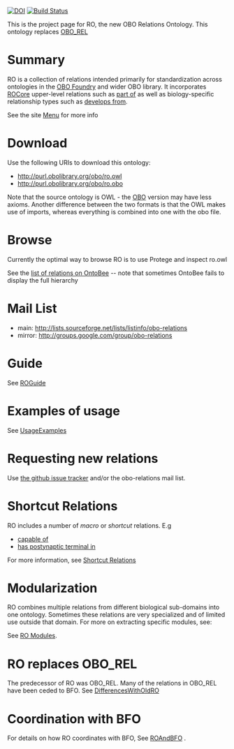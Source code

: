 [![DOI](https://zenodo.org/badge/13996/oborel/obo-relations.svg)](https://zenodo.org/badge/latestdoi/13996/oborel/obo-relations)
[![Build Status](https://travis-ci.org/oborel/obo-relations.svg?branch=master)](https://travis-ci.org/oborel/obo-relations)


This is the project page for RO, the new OBO Relations Ontology. This ontology replaces [OBO_REL](http://obofoundry.org/ro)

# Summary

RO is a collection of relations intended primarily for standardization across ontologies in the [OBO Foundry](http://obofoundry.org) and wider OBO library. It incorporates [ROCore](https://github.com/oborel/obo-relations/wiki/ROCore) upper-level relations such as [part of](http://purl.obolibrary.org/obo/BFO_0000050) as well as biology-specific relationship types such as [develops from](http://purl.obolibrary.org/obo/RO_0002202).

See the site [Menu](https://github.com/oborel/obo-relations/wiki/Menu) for more info

# Download

Use the following URIs to download this ontology:

 * http://purl.obolibrary.org/obo/ro.owl
 * http://purl.obolibrary.org/obo/ro.obo

Note that the source ontology is OWL - the [OBO](https://github.com/oborel/obo-relations/wiki/OBOFormatUsersGuide) version may have less axioms. Another difference between the two formats is that the OWL makes use of imports, whereas everything is combined into one with the obo file.

# Browse

Currently the optimal way to browse RO is to use Protege and inspect ro.owl

See the [list of relations on OntoBee](http://www.ontobee.org/browser/term.php?o=RO&iri=http://www.w3.org/2002/07/owl%23ObjectProperty&graph=http://purl.obolibrary.org/obo/merged/RO) -- note that sometimes OntoBee fails to display the full hierarchy

# Mail List

 * main: http://lists.sourceforge.net/lists/listinfo/obo-relations
 * mirror: http://groups.google.com/group/obo-relations

# Guide

See [ROGuide](https://github.com/oborel/obo-relations/wiki/ROGuide)

# Examples of usage

See [UsageExamples](https://github.com/oborel/obo-relations/wiki/UsageExamples)

# Requesting new relations

Use [the github issue tracker](https://github.com/oborel/obo-relations/issues) and/or the obo-relations mail list.

# Shortcut Relations

RO includes a number of _macro_ or _shortcut_ relations. E.g

 * [capable of](http://purl.obolibrary.org/obo/RO_0002215)
 * [has postynaptic terminal in](http://purl.obolibrary.org/obo/RO_0002110)

For more information, see [Shortcut Relations](https://github.com/oborel/obo-relations/wiki/ShortcutRelations)

# Modularization

RO combines multiple relations from different biological sub-domains into one ontology. Sometimes these relations are very specialized and of limited use outside that domain. For more on extracting specific modules, see:

See [RO Modules](https://github.com/oborel/obo-relations/wiki/ROModules).

# RO replaces OBO_REL

The predecessor of RO was OBO_REL. Many of the relations in OBO_REL have been ceded to BFO. See [DifferencesWithOldRO](https://github.com/oborel/obo-relations/wiki/DifferencesWithOldRO)

# Coordination with BFO

For details on how RO coordinates with BFO, See [ROAndBFO](https://github.com/oborel/obo-relations/wiki/ROAndBFO) .
